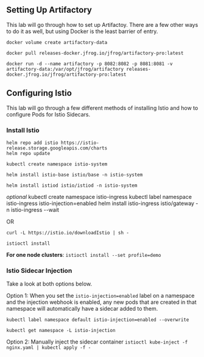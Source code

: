 ## Setting Up Artifactory

This lab will go through how to set up Artifactoy. There are a few other ways to do it as well, but using Docker is the least barrier of entry.

```
docker volume create artifactory-data
```

```
docker pull releases-docker.jfrog.io/jfrog/artifactory-pro:latest
```

```
docker run -d --name artifactory -p 8082:8082 -p 8081:8081 -v artifactory-data:/var/opt/jfrog/artifactory releases-docker.jfrog.io/jfrog/artifactory-pro:latest
```

## Configuring Istio

This lab will go through a few different methods of installing Istio and how to configure Pods for Istio Sidecars.

### Install Istio
```
helm repo add istio https://istio-release.storage.googleapis.com/charts
helm repo update
```

```
kubectl create namespace istio-system
```

```
helm install istio-base istio/base -n istio-system
```

```
helm install istiod istio/istiod -n istio-system
```

*optional*
kubectl create namespace istio-ingress
kubectl label namespace istio-ingress istio-injection=enabled
helm install istio-ingress istio/gateway -n istio-ingress --wait

OR

`curl -L https://istio.io/downloadIstio | sh -`

`istioctl install`

**For one node clusters**:
`istioctl install --set profile=demo`

### Istio Sidecar Injection

Take a look at both options below.

Option 1: When you set the `istio-injection=enabled` label on a namespace and the injection webhook is enabled, any new pods that are created in that namespace will automatically have a sidecar added to them.

```
kubectl label namespace default istio-injection=enabled --overwrite
```

```
kubectl get namespace -L istio-injection
```

Option 2: Manually inject the sidecar container
`istioctl kube-inject -f nginx.yaml | kubectl apply -f -`